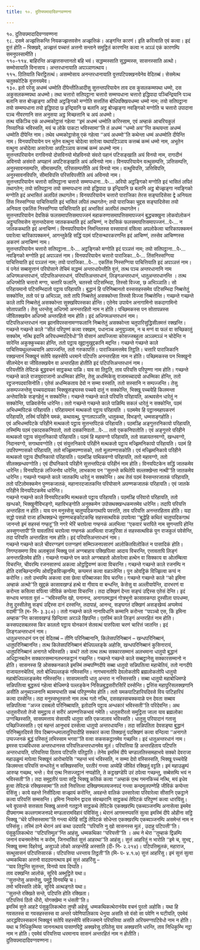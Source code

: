 ```yaml
---
title: १०. दुतियपमादादिवग्गवण्णना

---
```

१०. दुतियपमादादिवग्गवण्णना  
९८. दसमे अज्झत्तिकन्ति नियकज्झत्तवसेन अज्झत्तिकं। अङ्गन्ति कारणं। इति करित्वाति एवं कत्वा। इदं वुत्तं होति – भिक्खवे, अज्झत्तं पच्चत्तं अत्तनो सन्ताने समुट्ठितं कारणन्ति कत्वा न अञ्ञं एकं कारणम्पि समनुपस्सामीति।  
११०-११४. बाहिरन्ति अज्झत्तसन्तानतो बहि भवं। सद्धम्मस्साति सुद्धम्मस्स, सासनस्साति अत्थो। सम्मोसायाति विनासाय। अन्तरधानायाति अपञ्ञाणत्थाय।  
११५. ठितियाति चिरट्ठितत्थं। असम्मोसाय अनन्तरधानायाति वुत्तपटिपक्खनयेनेव वेदितब्बं। सेसमेत्थ चतुक्कोटिके वुत्तनयमेव।  
१३०. इतो परेसु अधम्मं धम्मोति दीपेन्तीतिआदीसु सुत्तन्तपरियायेन ताव दस कुसलकम्मपथा धम्मो, दस अकुसलकम्मपथा अधम्मो। तथा चत्तारो सतिपट्ठाना चत्तारो सम्मप्पधाना चत्तारो इद्धिपादा पञ्चिन्द्रियानि पञ्च बलानि सत्त बोज्झङ्गा अरियो अट्ठङ्गिको मग्गोति सत्ततिंस बोधिपक्खियधम्मा धम्मो नाम; तयो सतिपट्ठाना तयो सम्मप्पधाना तयो इद्धिपादा छ इन्द्रियानि छ बलानि अट्ठ बोज्झङ्गा नवङ्गिको मग्गोति च चत्तारो उपादाना पञ्च नीवरणानि सत्त अनुसया अट्ठ मिच्छत्तानि च अयं अधम्मो।  
तत्थ यंकिञ्चि एकं अधम्मकोट्ठासं गहेत्वा ‘‘इमं अधम्मं धम्मोति करिस्साम, एवं अम्हाकं आचरियकुलं निय्यानिकं भविस्सति, मयं च लोके पाकटा भविस्सामा’’ति तं अधम्मं ‘‘धम्मो अय’’न्ति कथयन्ता अधम्मं धम्मोति दीपेन्ति नाम। तथेव धम्मकोट्ठासेसु एकं गहेत्वा ‘‘अयं अधम्मो’’ति कथेन्ता धम्मं अधम्मोति दीपेन्ति नाम। विनयपरियायेन पन भूतेन वत्थुना चोदेत्वा सारेत्वा यथापटिञ्ञाय कत्तब्बं कम्मं धम्मो नाम, अभूतेन वत्थुना अचोदेत्वा असारेत्वा अपटिञ्ञाय कत्तब्बं कम्मं अधम्मो नाम।  
सुत्तन्तपरियायेन रागविनयो दोसविनयो मोहविनयो संवरो पहानं पटिसङ्खाति अयं विनयो नाम, रागादीनं अविनयो असंवरो अप्पहानं अपटिसङ्खाति अयं अविनयो नाम। विनयपरियायेन वत्थुसम्पत्ति, ञत्तिसम्पत्ति, अनुस्सावनसम्पत्ति, सीमासम्पत्ति, परिससम्पत्तीति अयं विनयो नाम। वत्थुविपत्ति, ञत्तिविपत्ति, अनुस्सावनविपत्ति, सीमाविपत्ति परिसविपत्तीति अयं अविनयो नाम।  
सुत्तन्तपरियायेन चत्तारो सतिपट्ठाना चत्तारो सम्मप्पधाना…पे॰… अरियो अट्ठङ्गिको मग्गोति इदं भासितं लपितं तथागतेन; तयो सतिपट्ठाना तयो सम्मप्पधाना तयो इद्धिपादा छ इन्द्रियानि छ बलानि अट्ठ बोज्झङ्गा नवङ्गिको मग्गोति इदं अभासितं अलपितं तथागतेन। विनयपरियायेन चत्तारो पाराजिका तेरस सङ्घादिसेसा द्वे अनियता तिंस निस्सग्गिया पाचित्तियाति इदं भासितं लपितं तथागतेन; तयो पाराजिका चुद्दस सङ्घादिसेसा तयो अनियता एकतिंस निस्सग्गिया पाचित्तियाति इदं अभासितं अलपितं तथागतेन।  
सुत्तन्तपरियायेन देवसिकं फलसमापत्तिसमापज्जनं महाकरुणासमापत्तिसमापज्जनं बुद्धचक्खुना लोकवोलोकनं अट्ठुप्पत्तिवसेन सुत्तन्तदेसना जातककथाति इदं आचिण्णं, न देवसिकं फलसमापत्तिसमापज्जनं…पे॰… न जातककथाति इदं अनाचिण्णं। विनयपरियायेन निमन्तितस्स वस्सावासं वसित्वा अपलोकेत्वा चारिकापक्कमनं पवारेत्वा चारिकापक्कमनं, आगन्तुकेहि सद्धिं पठमं पटिसन्थारकरणन्ति इदं आचिण्णं, तस्सेव आचिण्णस्स अकरणं अनाचिण्णं नाम।  
सुत्तन्तपरियायेन चत्तारो सतिपट्ठाना…पे॰… अट्ठङ्गिको मग्गोति इदं पञ्ञत्तं नाम; तयो सतिपट्ठाना…पे॰… नवङ्गिको मग्गोति इदं अपञ्ञत्तं नाम। विनयपरियायेन चत्तारो पाराजिका…पे॰… तिंसनिस्सग्गिया पाचित्तियाति इदं पञ्ञत्तं नाम; तयो पाराजिका…पे॰… एकतिंस निस्सग्गिया पाचित्तियाति इदं अपञ्ञत्तं नाम।  
यं पनेतं सब्बसुत्तानं परियोसाने तेचिमं सद्धम्मं अन्तरधापेन्तीति वुत्तं, तत्थ पञ्च अन्तरधानानि नाम अधिगमअन्तरधानं, पटिपत्तिअन्तरधानं, परियत्तिअन्तरधानं, लिङ्गअन्तरधानं, धातुअन्तरधानन्ति । तत्थ अधिगमोति चत्तारो मग्गा, चत्तारि फलानि, चतस्सो पटिसम्भिदा, तिस्सो विज्जा, छ अभिञ्ञाति। सो परिहायमानो पटिसम्भिदातो पट्ठाय परिहायति। बुद्धानं हि परिनिब्बानतो वस्ससहस्समेव पटिसम्भिदा निब्बत्तेतुं सक्कोन्ति, ततो परं छ अभिञ्ञा, ततो तापि निब्बत्तेतुं असक्कोन्ता तिस्सो विज्जा निब्बत्तेन्ति। गच्छन्ते गच्छन्ते काले तापि निब्बत्तेतुं असक्कोन्ता सुक्खविपस्सका होन्ति। एतेनेव उपायेन अनागामिनो सकदागामिनो सोतापन्नाति। तेसु धरन्तेसु अधिगमो अनन्तरहितो नाम न होति। पच्छिमकस्स पन सोतापन्नस्स जीवितक्खयेन अधिगमो अन्तरहितो नाम होति। इदं अधिगमअन्तरधानं नाम।  
पटिपत्तिअन्तरधानं नाम झानविपस्सनामग्गफलानि निब्बत्तेतुं असक्कोन्ता चतुपारिसुद्धिसीलमत्तं रक्खन्ति। गच्छन्ते गच्छन्ते काले ‘‘सीलं परिपुण्णं कत्वा रक्खाम, पधानञ्च अनुयुञ्जाम, न च मग्गं वा फलं वा सच्छिकातुं सक्कोम, नत्थि इदानि अरियधम्मपटिवेधो’’ति वोसानं आपज्जित्वा कोसज्जबहुला अञ्ञमञ्ञं न चोदेन्ति न सारेन्ति अकुक्कुच्चका होन्ति, ततो पट्ठाय खुद्दानुखुद्दकानि मद्दन्ति। गच्छन्ते गच्छन्ते काले पाचित्तियथुल्लच्चयानि आपज्जन्ति, ततो गरुकापत्तिं। पाराजिकमत्तमेव तिट्ठति। चत्तारि पाराजिकानि रक्खन्तानं भिक्खूनं सतेपि सहस्सेपि धरमाने पटिपत्ति अनन्तरहिता नाम न होति। पच्छिमकस्स पन भिक्खुनो सीलभेदेन वा जीवितक्खयेन वा अन्तरहिता होतीति इदं पटिपत्तिअन्तरधानं नाम।  
परियत्तीति तेपिटकं बुद्धवचनं साट्ठकथा पाळि। याव सा तिट्ठति, ताव परियत्ति परिपुण्णा नाम होति। गच्छन्ते गच्छन्ते काले राजयुवराजानो अधम्मिका होन्ति, तेसु अधम्मिकेसु राजामच्चादयो अधम्मिका होन्ति, ततो रट्ठजनपदवासिनोति। एतेसं अधम्मिकताय देवो न सम्मा वस्सति, ततो सस्सानि न सम्पज्जन्ति। तेसु असम्पज्जन्तेसु पच्चयदायका भिक्खुसङ्घस्स पच्चये दातुं न सक्कोन्ति, भिक्खू पच्चयेहि किलमन्ता अन्तेवासिके सङ्गहेतुं न सक्कोन्ति। गच्छन्ते गच्छन्ते काले परियत्ति परिहायति, अत्थवसेन धारेतुं न सक्कोन्ति, पाळिवसेनेव धारेन्ति। ततो गच्छन्ते गच्छन्ते काले पाळिम्पि सकलं धारेतुं न सक्कोन्ति, पठमं अभिधम्मपिटकं परिहायति। परिहायमानं मत्थकतो पट्ठाय परिहायति । पठममेव हि पट्ठानमहापकरणं परिहायति, तस्मिं परिहीने यमकं, कथावत्थु, पुग्गलपञ्ञत्ति, धातुकथा, विभङ्गो, धम्मसङ्गहोति।  
एवं अभिधम्मपिटके परिहीने मत्थकतो पट्ठाय सुत्तन्तपिटकं परिहायति। पठमञ्हि अङ्गुत्तरनिकायो परिहायति, तस्मिम्पि पठमं एकादसकनिपातो, ततो दसकनिपातो…पे॰… ततो एककनिपातोति। एवं अङ्गुत्तरे परिहीने मत्थकतो पट्ठाय संयुत्तनिकायो परिहायति। पठमं हि महावग्गो परिहायति, ततो सळायतनवग्गो, खन्धवग्गो, निदानवग्गो, सगाथावग्गोति। एवं संयुत्तनिकाये परिहीने मत्थकतो पट्ठाय मज्झिमनिकायो परिहायति। पठमं हि उपरिपण्णासको परिहायति, ततो मज्झिमपण्णासको, ततो मूलपण्णासकोति। एवं मज्झिमनिकाये परिहीने मत्थकतो पट्ठाय दीघनिकायो परिहायति। पठमञ्हि पाथिकवग्गो परिहायति, ततो महावग्गो, ततो सीलक्खन्धवग्गोति। एवं दीघनिकाये परिहीने सुत्तन्तपिटकं परिहीनं नाम होति। विनयपिटकेन सद्धिं जातकमेव धारेन्ति। विनयपिटकं लज्जिनोव धारेन्ति, लाभकामा पन ‘‘सुत्तन्ते कथितेपि सल्लक्खेन्ता नत्थी’’ति जातकमेव धारेन्ति। गच्छन्ते गच्छन्ते काले जातकम्पि धारेतुं न सक्कोन्ति। अथ तेसं पठमं वेस्सन्तरजातकं परिहायति, ततो पटिलोमक्कमेन पुण्णकजातकं, महानारदजातकन्ति परियोसाने अपण्णकजातकं परिहायति। एवं जातके परिहीने विनयपिटकमेव धारेन्ति।  
गच्छन्ते गच्छन्ते काले विनयपिटकम्पि मत्थकतो पट्ठाय परिहायति। पठमञ्हि परिवारो परिहायति, ततो खन्धको, भिक्खुनीविभङ्गो, महाविभङ्गोति अनुक्कमेन उपोसथक्खन्धकमत्तमेव धारेन्ति। तदापि परियत्ति अन्तरहिता न होति। याव पन मनुस्सेसु चातुप्पदिकगाथापि पवत्तति, ताव परियत्ति अनन्तरहिताव होति। यदा सद्धो पसन्नो राजा हत्थिक्खन्धे सुवण्णचङ्कोटकम्हि सहस्सत्थविकं ठपापेत्वा ‘‘बुद्धेहि कथितं चातुप्पदिकगाथं जानन्तो इमं सहस्सं गण्हतू’’ति नगरे भेरिं चरापेत्वा गण्हनकं अलभित्वा ‘‘एकवारं चरापिते नाम सुणन्तापि होन्ति अस्सुणन्तापी’’ति यावततियं चरापेत्वा गण्हनकं अलभित्वा राजपुरिसा तं सहस्सत्थविकं पुन राजकुलं पवेसेन्ति, तदा परियत्ति अन्तरहिता नाम होति। इदं परियत्तिअन्तरधानं नाम।  
गच्छन्ते गच्छन्ते काले चीवरग्गहणं पत्तग्गहणं सम्मिञ्जनपसारणं आलोकितविलोकितं न पासादिकं होति। निगण्ठसमणा विय अलाबुपत्तं भिक्खू पत्तं अग्गबाहाय पक्खिपित्वा आदाय विचरन्ति, एत्तावतापि लिङ्गं अनन्तरहितमेव होति। गच्छन्ते गच्छन्ते पन काले अग्गबाहतो ओतारेत्वा हत्थेन वा सिक्काय वा ओलम्बित्वा विचरन्ति, चीवरम्पि रजनसारुप्पं अकत्वा ओट्ठट्ठिवण्णं कत्वा विचरन्ति। गच्छन्ते गच्छन्ते काले रजनम्पि न होति दसच्छिन्दनम्पि ओवट्टिकविज्झनम्पि, कप्पमत्तं कत्वा वळञ्जेन्ति। पुन ओवट्टिकं विज्झित्वा कप्पं न करोन्ति। ततो उभयम्पि अकत्वा दसा छेत्वा परिब्बाजका विय चरन्ति। गच्छन्ते गच्छन्ते काले ‘‘को इमिना अम्हाकं अत्थो’’ति खुद्दकं कासावखण्डं हत्थे वा गीवाय वा बन्धन्ति, केसेसु वा अल्लीयापेन्ति, दारभरणं वा करोन्ता कसित्वा वपित्वा जीविकं कप्पेत्वा विचरन्ति। तदा दक्खिणं देन्ता सङ्घं उद्दिस्स एतेसं देन्ति। इदं सन्धाय भगवता वुत्तं – ‘‘भविस्सन्ति खो, पनानन्द, अनागतमद्धानं गोत्रभुनो कासावकण्ठा दुस्सीला पापधम्मा, तेसु दुस्सीलेसु सङ्घं उद्दिस्स दानं दस्सन्ति, तदापाहं, आनन्द, सङ्घगतं दक्खिणं असङ्खेय्यं अप्पमेय्यं वदामी’’ति (म॰ नि॰ ३.३८०)। ततो गच्छन्ते काले नानाविधानि कम्मानि करोन्ता ‘‘पपञ्चो एस, किं इमिना अम्हाक’’न्ति कासावखण्डं छिन्दित्वा अरञ्ञे खिपन्ति। एतस्मिं काले लिङ्गं अन्तरहितं नाम होति। कस्सपदसबलस्स किर कालतो पट्ठाय योनकानं सेतवत्थं पारुपित्वा चरणं चारित्तं जातन्ति। इदं लिङ्गअन्तरधानं नाम।  
धातुअन्तरधानं पन एवं वेदितब्बं – तीणि परिनिब्बानानि, किलेसपरिनिब्बानं – खन्धपरिनिब्बानं, धातुपरिनिब्बानन्ति। तत्थ किलेसपरिनिब्बानं बोधिपल्लङ्के अहोसि, खन्धपरिनिब्बानं कुसिनारायं, धातुपरिनिब्बानं अनागते भविस्सति। कथं? ततो तत्थ तत्थ सक्कारसम्मानं अलभमाना धातुयो बुद्धानं अधिट्ठानबलेन सक्कारसम्मानलभनकट्ठानं गच्छन्ति। गच्छन्ते गच्छन्ते काले सब्बट्ठानेसु सक्कारसम्मानो न होति। सासनस्स हि ओसक्कनकाले इमस्मिं तम्बपण्णिदीपे सब्बा धातुयो सन्निपतित्वा महाचेतियं, ततो नागदीपे राजायतनचेतियं, ततो बोधिपल्लङ्कं गमिस्सन्ति। नागभवनतोपि देवलोकतोपि ब्रह्मलोकतोपि धातुयो महाबोधिपल्लङ्कमेव गमिस्सन्ति। सासपमत्तापि धातु अन्तरा न नस्सिस्सति। सब्बा धातुयो महाबोधिमण्डे सन्निपतित्वा बुद्धरूपं गहेत्वा बोधिमण्डे पल्लङ्केन निसिन्नबुद्धसरीरसिरिं दस्सेन्ति। द्वत्तिंस महापुरिसलक्खणानि असीति अनुब्यञ्जनानि ब्यामप्पभाति सब्बं परिपुण्णमेव होति। ततो यमकपाटिहारियदिवसे विय पाटिहारियं कत्वा दस्सेन्ति। तदा मनुस्सभूतसत्तो नाम तत्थ गतो नत्थि, दससहस्सचक्कवाळे पन देवता सब्बाव सन्निपतित्वा ‘‘अज्ज दसबलो परिनिब्बायति, इतोदानि पट्ठाय अन्धकारं भविस्सती’’ति परिदेवन्ति। अथ धातुसरीरतो तेजो समुट्ठाय तं सरीरं अपण्णत्तिकभावं गमेति। धातुसरीरतो समुट्ठिता जाला याव ब्रह्मलोका उग्गच्छिस्सति, सासपमत्ताय सेसायपि धातुया सति एकजालाव भविस्सति। धातूसु परियादानं गतासु पच्छिज्जिस्सति। एवं महन्तं आनुभावं दस्सेत्वा धातुयो अन्तरधायन्ति। तदा सन्निपतिता देवसङ्घा बुद्धानं परिनिब्बुतदिवसे विय दिब्बगन्धमालातूरियादीहि सक्कारं कत्वा तिक्खत्तुं पदक्खिणं कत्वा वन्दित्वा ‘‘अनागते उप्पज्जनकं बुद्धं पस्सितुं लभिस्साम भगवा’’ति वत्वा सकसकट्ठानमेव गच्छन्ति। इदं धातुअन्तरधानं नाम।  
इमस्स पञ्चविधस्स अन्तरधानस्स परियत्तिअन्तरधानमेव मूलं। परियत्तिया हि अन्तरहिताय पटिपत्ति अन्तरधायति, परियत्तिया ठिताय पटिपत्ति पतिट्ठाति। तेनेव इमस्मिं दीपे चण्डालतिस्समहाभये सक्को देवराजा महाउळुम्पं मापेत्वा भिक्खूनं आरोचापेसि ‘‘महन्तं भयं भविस्सति, न सम्मा देवो वस्सिस्सति, भिक्खू पच्चयेहि किलमन्ता परियत्तिं सन्धारेतुं न सक्खिस्सन्ति, परतीरं गन्त्वा अय्येहि जीवितं रक्खितुं वट्टति। इमं महाउळुम्पं आरुय्ह गच्छथ, भन्ते। येसं एत्थ निसज्जट्ठानं नप्पहोति, ते कट्ठखण्डेपि उरं ठपेत्वा गच्छन्तु, सब्बेसम्पि भयं न भविस्सती’’ति। तदा समुद्दतीरं पत्वा सट्ठि भिक्खू कतिकं कत्वा ‘‘अम्हाकं एत्थ गमनकिच्चं नत्थि, मयं इधेव हुत्वा तेपिटकं रक्खिस्सामा’’ति ततो निवत्तित्वा दक्खिणमलयजनपदं गन्त्वा कन्दमूलपण्णेहि जीविकं कप्पेन्ता वसिंसु। काये वहन्ते निसीदित्वा सज्झायं करोन्ति, अवहन्ते वालिकं उस्सारेत्वा परिवारेत्वा सीसानि एकट्ठाने कत्वा परियत्तिं सम्मसन्ति। इमिना नियामेन द्वादस संवच्छरानि साट्ठकथं तेपिटकं परिपुण्णं कत्वा धारयिंसु।  
भये वूपसन्ते सत्तसता भिक्खू अत्तनो गतट्ठाने साट्ठकथे तेपिटके एकक्खरम्पि एकब्यञ्जनम्पि अनासेत्वा इममेव दीपमागम्म कल्लगामजनपदे मण्डलारामविहारं पविसिंसु। थेरानं आगमनप्पवत्तिं सुत्वा इमस्मिं दीपे ओहीना सट्ठि भिक्खू ‘‘थेरे पस्सिस्सामा’’ति गन्त्वा थेरेहि सद्धिं तेपिटकं सोधेन्ता एकक्खरम्पि एकब्यञ्जनम्पि असमेन्तं नाम न पस्सिंसु। तस्मिं ठाने थेरानं अयं कथा उदपादि ‘‘परियत्ति नु खो सासनस्स मूलं , उदाहु पटिपत्ती’’ति। पंसुकूलिकत्थेरा ‘‘पटिपत्तिमूल’’न्ति आहंसु, धम्मकथिका ‘‘परियत्ती’’ति । अथ ने थेरा ‘‘तुम्हाकं द्विन्नम्पि जनानं वचनमत्तेनेव न करोम, जिनभासितं सुत्तं आहरथा’’ति आहंसु। सुत्तं आहरितुं न भारोति ‘‘इमे च, सुभद्द , भिक्खू सम्मा विहरेय्युं, असुञ्ञो लोको अरहन्तेहि अस्साति (दी॰ नि॰ २.२१४)। पटिपत्तिमूलकं, महाराज, सत्थुसासनं पटिपत्तिसारकं। पटिपत्तिया धरन्ताय तिट्ठती’’ति (मि॰ प॰ ४.१.७) सुत्तं आहरिंसु। इमं सुत्तं सुत्वा धम्मकथिका अत्तनो वादठपनत्थाय इमं सुत्तं आहरिंसु –  
‘‘याव तिट्ठन्ति सुत्तन्ता, विनयो याव दिप्पति।  
ताव दक्खन्ति आलोकं, सूरिये अब्भुट्ठिते यथा॥  
‘‘सुत्तन्तेसु असन्तेसु, पमुट्ठे विनयम्हि च।  
तमो भविस्सति लोके, सूरिये अत्थङ्गते यथा॥  
‘‘सुत्तन्ते रक्खिते सन्ते, पटिपत्ति होति रक्खिता।  
पटिपत्तियं ठितो धीरो, योगक्खेमा न धंसती’’ति॥  
इमस्मिं सुत्ते आहटे पंसुकूलिकत्थेरा तुण्ही अहेसुं, धम्मकथिकत्थेरानंयेव वचनं पुरतो अहोसि। यथा हि गवसतस्स वा गवसहस्सस्स वा अन्तरे पवेणिपालिकाय धेनुया असति सो वंसो सा पवेणि न घटीयति, एवमेवं आरद्धविपस्सकानं भिक्खूनं सतेपि सहस्सेपि संविज्जमाने परियत्तिया असति अरियमग्गपटिवेधो नाम न होति। यथा च निधिकुम्भिया जाननत्थाय पासाणपिट्ठे अक्खरेसु ठपितेसु याव अक्खरानि धरन्ति, ताव निधिकुम्भि नट्ठा नाम न होति। एवमेवं परियत्तिया धरमानाय सासनं अन्तरहितं नाम न होतीति।  
दुतियपमादादिवग्गवण्णना।  